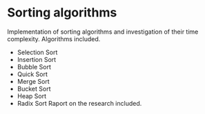 # Sorting algorithms
Implementation of sorting algorithms and investigation of their time complexity.
Algorithms included.
* Selection Sort
* Insertion Sort
* Bubble Sort
* Quick Sort
* Merge Sort
* Bucket Sort
* Heap Sort
* Radix Sort
Raport on the research included.
